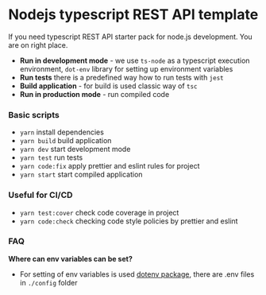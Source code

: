 # Nodejs typescript REST API template

If you need typescript REST API starter pack for node.js development. You are on
right place.

- **Run in development mode** - we use `ts-node` as a typescript execution environment,
`dot-env` library for setting up environment variables
- **Run tests** there is a predefined way how to run tests with `jest`
- **Build application** - for build is used classic way of `tsc`
- **Run in production mode** - run compiled code

### Basic  scripts

- `yarn`
install dependencies
- `yarn build`
build application
- `yarn dev`
start development mode
- `yarn test`
run tests
- `yarn code:fix`
apply prettier and eslint rules for project
- `yarn start`
start compiled application

### Useful for CI/CD

- `yarn test:cover`
 check code coverage in project
- `yarn code:check`
 checking code style policies by prettier and eslint

### FAQ

**Where can env variables can be set?**

- For setting of env variables is used [dotenv package](https://www.npmjs.com/package/dotenv), there are .env files in `./config` folder
